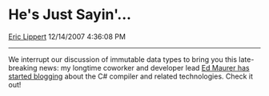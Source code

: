 # He's Just Sayin'...

[Eric Lippert](https://social.msdn.microsoft.com/profile/Eric%20Lippert) 12/14/2007 4:36:08 PM

-----

We interrupt our discussion of immutable data types to bring you this late-breaking news: my longtime coworker and developer lead [Ed Maurer has started blogging](http://blogs.msdn.com/ed_maurer/default.aspx) about the C\# compiler and related technologies. Check it out\!

